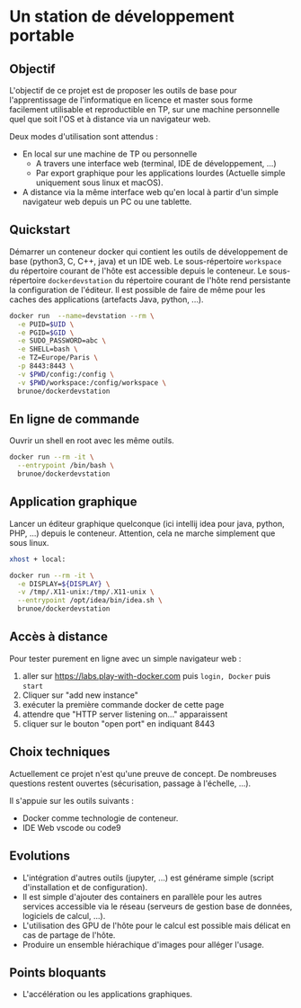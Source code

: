 # Un station de développement portable #

## Objectif ##

L'objectif de ce projet est de proposer les outils de base pour l'apprentissage de l'informatique en licence et master sous forme facilement utilisable et reproductible en TP, sur une machine personnelle quel que soit l'OS et à distance via un navigateur web.

Deux modes d'utilisation sont attendus :

* En local sur une machine de TP ou personnelle
  * A travers une interface web (terminal, IDE de développement, ...)
  * Par export graphique pour les applications lourdes (Actuelle simple uniquement sous linux et macOS).
* A distance via la même interface web qu'en local à partir d'un simple navigateur web depuis un PC ou une tablette.

## Quickstart ##

Démarrer un conteneur docker qui contient les outils de développement de base (python3, C, C++, java) et un IDE web.
Le sous-répertoire `workspace` du répertoire courant de l'hôte est accessible depuis le conteneur.
Le sous-répertoire `dockerdevstation` du répertoire courant de l'hôte rend persistante la configuration de l'éditeur.
Il est possible de faire de même pour les caches des applications (artefacts Java, python, ...).

```bash
docker run  --name=devstation --rm \
  -e PUID=$UID \
  -e PGID=$GID \
  -e SUDO_PASSWORD=abc \
  -e SHELL=bash \
  -e TZ=Europe/Paris \
  -p 8443:8443 \
  -v $PWD/config:/config \
  -v $PWD/workspace:/config/workspace \
  brunoe/dockerdevstation
```

## En ligne de commande ##

Ouvrir un shell en root avec les même outils.

```bash
docker run --rm -it \
  --entrypoint /bin/bash \
  brunoe/dockerdevstation
```

## Application graphique #

Lancer un éditeur graphique quelconque (ici intellij idea pour java, python, PHP, ...) depuis le conteneur.
Attention, cela ne marche simplement que sous linux.

```bash
xhost + local:

docker run --rm -it \
  -e DISPLAY=${DISPLAY} \
  -v /tmp/.X11-unix:/tmp/.X11-unix \
  --entrypoint /opt/idea/bin/idea.sh \
  brunoe/dockerdevstation
```

## Accès à distance ##

Pour tester purement en ligne avec un simple navigateur web :

  1. aller sur <https://labs.play-with-docker.com> puis `login, Docker` puis `start`
  2. Cliquer sur "add new instance"  
  3. exécuter la première commande docker de cette page
  4. attendre que "HTTP server listening on..." apparaissent
  5. cliquer sur le bouton "open port" en indiquant 8443

## Choix techniques ##

Actuellement ce projet n'est qu'une preuve de concept.
De nombreuses questions restent ouvertes (sécurisation, passage à l'échelle, ...).

Il s'appuie sur les outils suivants :

* Docker comme technologie de conteneur.
* IDE Web vscode ou code9

## Evolutions ##

* L'intégration d'autres outils (jupyter, ...) est générame simple (script d'installation et de configuration).
* Il est simple d'ajouter des containers en parallèle pour les autres services accessible via le réseau (serveurs de gestion base de données, logiciels de calcul, ...).
* L'utilisation des GPU de l'hôte pour le calcul est possible mais délicat en cas de partage de l'hôte.
* Produire un ensemble hiérachique d'images pour alléger l'usage.

## Points bloquants ##

* L'accélération ou les applications graphiques.
